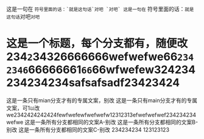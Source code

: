 这是一句在 `` 符号里面的话：`就是这句话`对吧 `对吧`
这是一句在 `` 符号里面的话：`就是这句话`对吧`对吧`
# 这是一个标题，每个分支都有，随便改234` 2 `34326666666wefwefwe66`2342346`66666661`66`66wfwefew324234234234234safsafsadf23423424
这是一条只有mian分支才有的专属文案，别改
这是一条只有main分支才有的专属文案，可1`以`改we2342424242424fewfwefewfwefwefw12312313efwefwefwef234234234wefwe
这是一条所有分支都相同的文案A-别改
这是一条所有分支都相同的文案B-别改
这是一条所有分支都相同的文案C-别改
234234234
123123123
